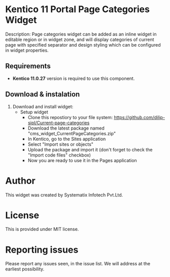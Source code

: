 # Kentico 11 Portal Page Categories Widget
Description: Page categories widget can be added as an inline widget in editable region or in widget zone, and will display categories of current page with specified separator and design styling which can be configured in widget properties.

## Requirements
* **Kentico 11.0.27** version is required to use this component.

## Download & instalation
1. Download and install widget:
    * Setup widget
        * Clone this repostiory to your file system: https://github.com/dilip-sipl/Current-page-categories
        * Download the latest package named "cms_widget_CurrentPageCategories.zip"
        * In Kentico, go to the Sites application
        * Select "Import sites or objects"
		* Upload the package and import it (don't forget to check the "Import code files" checkbox)
		* Now you are ready to use it in the Pages application
		
# Author
This widget was created by Systematix Infotech Pvt.Ltd.

# License
This is provided under MIT license.

# Reporting issues
Please report any issues seen, in the issue list. We will address at the earliest possibility.
